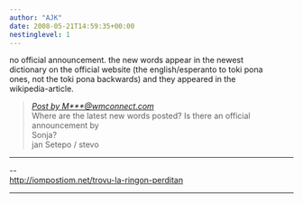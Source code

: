 ```yaml
---
author: "AJK"
date: 2008-05-21T14:59:35+00:00
nestinglevel: 1
---
```

no official announcement. the new words appear in the newest  
dictionary on the official website (the english/esperanto to toki pona  
ones, not the toki pona backwards) and they appeared in the  
wikipedia-article.  

> [_Post by M\*\*\*@wmconnect.com_](/JlXykBGS/new-words#post1)  
> Where are the latest new words posted? Is there an official announcement by  
> Sonja?  
> jan Setepo / stevo  
> 

***

\--  
http://iompostiom.net/trovu-la-ringon-perditan  


***